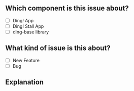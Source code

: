 ## Which component is this issue about?

* [ ] Ding! App
* [ ] Ding! Stall App
* [ ] ding-base library

## What kind of issue is this about?

* [ ] New Feature
* [ ] Bug

## Explanation

<!-- If this is a bug, explain how to re-produce and how you fixed it.  -->

<!-- If this is a new feature, explain the use case/user story and how you implemented it -->

<!-- Link to any issue related. -->
